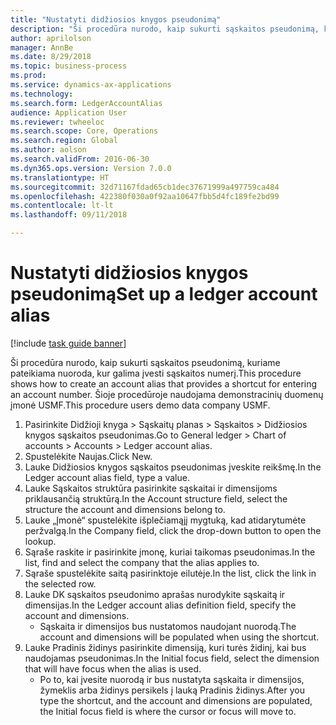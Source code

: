 ```yaml
--- 
title: "Nustatyti didžiosios knygos pseudonimą"
description: "Ši procedūra nurodo, kaip sukurti sąskaitos pseudonimą, kuriame pateikiama nuoroda, kur galima įvesti sąskaitos numerį."
author: aprilolson
manager: AnnBe
ms.date: 8/29/2018
ms.topic: business-process
ms.prod: 
ms.service: dynamics-ax-applications
ms.technology: 
ms.search.form: LedgerAccountAlias
audience: Application User
ms.reviewer: twheeloc
ms.search.scope: Core, Operations
ms.search.region: Global
ms.author: aolson
ms.search.validFrom: 2016-06-30
ms.dyn365.ops.version: Version 7.0.0
ms.translationtype: HT
ms.sourcegitcommit: 32d71167fdad65cb1dec37671999a497759ca484
ms.openlocfilehash: 422380f030a0f92aa10647fbb5d4fc189fe2bd99
ms.contentlocale: lt-lt
ms.lasthandoff: 09/11/2018

---
```

# <a name="set-up-a-ledger-account-alias"></a><span data-ttu-id="85b19-103">Nustatyti didžiosios knygos pseudonimą</span><span class="sxs-lookup"><span data-stu-id="85b19-103">Set up a ledger account alias</span></span>

[!include [task guide banner](../../includes/task-guide-banner.md)]

<span data-ttu-id="85b19-104">Ši procedūra nurodo, kaip sukurti sąskaitos pseudonimą, kuriame pateikiama nuoroda, kur galima įvesti sąskaitos numerį.</span><span class="sxs-lookup"><span data-stu-id="85b19-104">This procedure shows how to create an account alias that provides a shortcut for entering an account number.</span></span> <span data-ttu-id="85b19-105">Šioje procedūroje naudojama demonstracinių duomenų įmonė USMF.</span><span class="sxs-lookup"><span data-stu-id="85b19-105">This procedure users demo data company USMF.</span></span>

1. <span data-ttu-id="85b19-106">Pasirinkite Didžioji knyga > Sąskaitų planas > Sąskaitos > Didžiosios knygos sąskaitos pseudonimas.</span><span class="sxs-lookup"><span data-stu-id="85b19-106">Go to General ledger > Chart of accounts > Accounts > Ledger account alias.</span></span>
2. <span data-ttu-id="85b19-107">Spustelėkite Naujas.</span><span class="sxs-lookup"><span data-stu-id="85b19-107">Click New.</span></span>
3. <span data-ttu-id="85b19-108">Lauke Didžiosios knygos sąskaitos pseudonimas įveskite reikšmę.</span><span class="sxs-lookup"><span data-stu-id="85b19-108">In the Ledger account alias field, type a value.</span></span>
4. <span data-ttu-id="85b19-109">Lauke Sąskaitos struktūra pasirinkite sąskaitai ir dimensijoms priklausančią struktūrą.</span><span class="sxs-lookup"><span data-stu-id="85b19-109">In the Account structure field, select the structure the account and dimensions belong to.</span></span>
5. <span data-ttu-id="85b19-110">Lauke „Įmonė“ spustelėkite išplečiamąjį mygtuką, kad atidarytumėte peržvalgą.</span><span class="sxs-lookup"><span data-stu-id="85b19-110">In the Company field, click the drop-down button to open the lookup.</span></span>
6. <span data-ttu-id="85b19-111">Sąraše raskite ir pasirinkite įmonę, kuriai taikomas pseudonimas.</span><span class="sxs-lookup"><span data-stu-id="85b19-111">In the list, find and select the company that the alias applies to.</span></span>
7. <span data-ttu-id="85b19-112">Sąraše spustelėkite saitą pasirinktoje eilutėje.</span><span class="sxs-lookup"><span data-stu-id="85b19-112">In the list, click the link in the selected row.</span></span>
8. <span data-ttu-id="85b19-113">Lauke DK sąskaitos pseudonimo aprašas nurodykite sąskaitą ir dimensijas.</span><span class="sxs-lookup"><span data-stu-id="85b19-113">In the Ledger account alias definition field, specify the account and dimensions.</span></span>
    * <span data-ttu-id="85b19-114">Sąskaita ir dimensijos bus nustatomos naudojant nuorodą.</span><span class="sxs-lookup"><span data-stu-id="85b19-114">The account and dimensions will be populated when using the shortcut.</span></span>  
9. <span data-ttu-id="85b19-115">Lauke Pradinis židinys pasirinkite dimensiją, kuri turės židinį, kai bus naudojamas pseudonimas.</span><span class="sxs-lookup"><span data-stu-id="85b19-115">In the Initial focus field, select the dimension that will have focus when the alias is used.</span></span>
    * <span data-ttu-id="85b19-116">Po to, kai įvesite nuorodą ir bus nustatyta sąskaita ir dimensijos, žymeklis arba židinys persikels į lauką Pradinis židinys.</span><span class="sxs-lookup"><span data-stu-id="85b19-116">After you type the shortcut, and the account and dimensions are populated, the Initial focus field is where the cursor or focus will move to.</span></span>  


